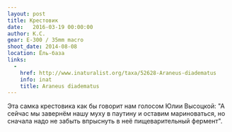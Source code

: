 ```yaml
---
layout: post
title: Крестовик
date:   2016-03-19 00:00:00
author: К.С.
gear: E-300 / 35mm macro
shoot_date: 2014-08-08
location: Ёль-база
links:
  -
    href: http://www.inaturalist.org/taxa/52628-Araneus-diadematus
    info: inat
    title: Araneus diadematus
---
```


Эта самка крестовика как бы говорит нам голосом Юлии Высоцкой: "А сейчас мы завернём нашу муху в паутину и оставим мариноваться, но сначала надо не забыть впрыснуть в неё пищеварительный фермент".

